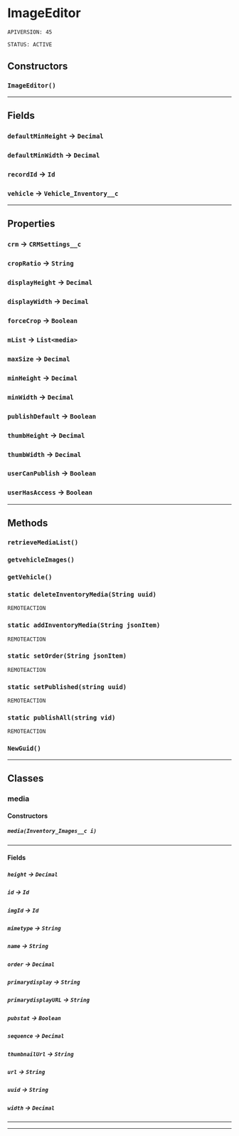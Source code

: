 # ImageEditor

`APIVERSION: 45`

`STATUS: ACTIVE`
## Constructors
### `ImageEditor()`
---
## Fields

### `defaultMinHeight` → `Decimal`


### `defaultMinWidth` → `Decimal`


### `recordId` → `Id`


### `vehicle` → `Vehicle_Inventory__c`


---
## Properties

### `crm` → `CRMSettings__c`


### `cropRatio` → `String`


### `displayHeight` → `Decimal`


### `displayWidth` → `Decimal`


### `forceCrop` → `Boolean`


### `mList` → `List<media>`


### `maxSize` → `Decimal`


### `minHeight` → `Decimal`


### `minWidth` → `Decimal`


### `publishDefault` → `Boolean`


### `thumbHeight` → `Decimal`


### `thumbWidth` → `Decimal`


### `userCanPublish` → `Boolean`


### `userHasAccess` → `Boolean`


---
## Methods
### `retrieveMediaList()`
### `getvehicleImages()`
### `getVehicle()`
### `static deleteInventoryMedia(String uuid)`

`REMOTEACTION`
### `static addInventoryMedia(String jsonItem)`

`REMOTEACTION`
### `static setOrder(String jsonItem)`

`REMOTEACTION`
### `static setPublished(string uuid)`

`REMOTEACTION`
### `static publishAll(string vid)`

`REMOTEACTION`
### `NewGuid()`
---
## Classes
### media
#### Constructors
##### `media(Inventory_Images__c i)`
---
#### Fields

##### `height` → `Decimal`


##### `id` → `Id`


##### `imgId` → `Id`


##### `mimetype` → `String`


##### `name` → `String`


##### `order` → `Decimal`


##### `primarydisplay` → `String`


##### `primarydisplayURL` → `String`


##### `pubstat` → `Boolean`


##### `sequence` → `Decimal`


##### `thumbnailUrl` → `String`


##### `url` → `String`


##### `uuid` → `String`


##### `width` → `Decimal`


---

---
